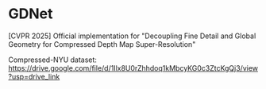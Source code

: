 # GDNet
[CVPR 2025] Official implementation for "Decoupling Fine Detail and Global Geometry for Compressed Depth Map Super-Resolution"


Compressed-NYU dataset: https://drive.google.com/file/d/1Ilx8U0rZhhdoq1kMbcyKG0c3ZtcKgQj3/view?usp=drive_link
